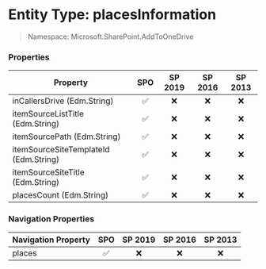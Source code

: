 # Entity Type: placesInformation

> Namespace: Microsoft.SharePoint.AddToOneDrive

### Properties

Property | SPO | SP 2019 | SP 2016 | SP 2013
----------|:---:|:-------:|:-------:|:-------:
inCallersDrive (Edm.String) | ✅ | ❌ | ❌ | ❌
itemSourceListTitle (Edm.String) | ✅ | ❌ | ❌ | ❌
itemSourcePath (Edm.String) | ✅ | ❌ | ❌ | ❌
itemSourceSiteTemplateId (Edm.String) | ✅ | ❌ | ❌ | ❌
itemSourceSiteTitle (Edm.String) | ✅ | ❌ | ❌ | ❌
placesCount (Edm.String) | ✅ | ❌ | ❌ | ❌

### Navigation Properties

Navigation Property | SPO | SP 2019 | SP 2016 | SP 2013
----------|:---:|:-------:|:-------:|:-------:
places | ✅ | ❌ | ❌ | ❌